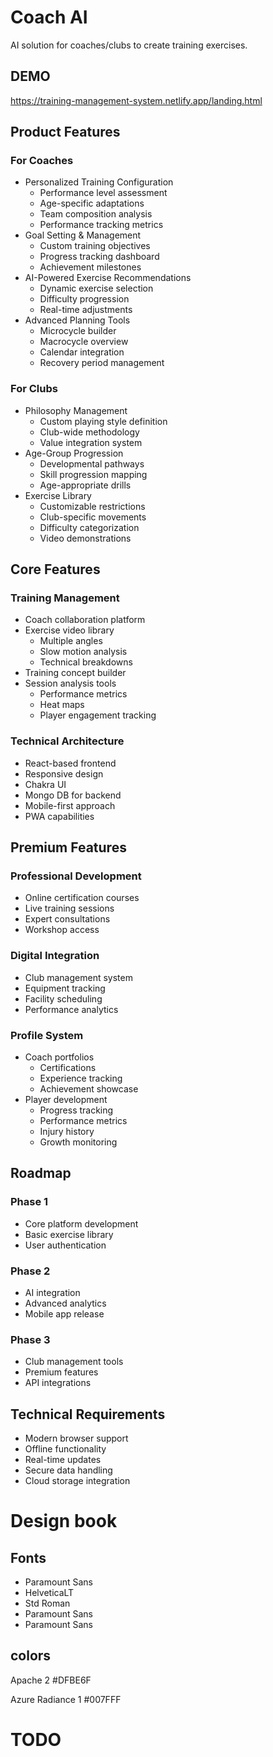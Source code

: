 # Coach AI

AI solution for coaches/clubs to create training exercises.

## DEMO

https://training-management-system.netlify.app/landing.html

## Product Features

### For Coaches

- Personalized Training Configuration
    - Performance level assessment
    - Age-specific adaptations
    - Team composition analysis
    - Performance tracking metrics
- Goal Setting & Management
    - Custom training objectives
    - Progress tracking dashboard
    - Achievement milestones
- AI-Powered Exercise Recommendations
    - Dynamic exercise selection
    - Difficulty progression
    - Real-time adjustments
- Advanced Planning Tools
    - Microcycle builder
    - Macrocycle overview
    - Calendar integration
    - Recovery period management

### For Clubs

- Philosophy Management
    - Custom playing style definition
    - Club-wide methodology
    - Value integration system
- Age-Group Progression
    - Developmental pathways
    - Skill progression mapping
    - Age-appropriate drills
- Exercise Library
    - Customizable restrictions
    - Club-specific movements
    - Difficulty categorization
    - Video demonstrations

## Core Features

### Training Management

- Coach collaboration platform
- Exercise video library
    - Multiple angles
    - Slow motion analysis
    - Technical breakdowns
- Training concept builder
- Session analysis tools
    - Performance metrics
    - Heat maps
    - Player engagement tracking

### Technical Architecture

- React-based frontend
- Responsive design
- Chakra UI
- Mongo DB for backend
- Mobile-first approach
- PWA capabilities

## Premium Features

### Professional Development

- Online certification courses
- Live training sessions
- Expert consultations
- Workshop access

### Digital Integration

- Club management system
- Equipment tracking
- Facility scheduling
- Performance analytics

### Profile System

- Coach portfolios
    - Certifications
    - Experience tracking
    - Achievement showcase
- Player development
    - Progress tracking
    - Performance metrics
    - Injury history
    - Growth monitoring

## Roadmap

### Phase 1

- Core platform development
- Basic exercise library
- User authentication

### Phase 2

- AI integration
- Advanced analytics
- Mobile app release

### Phase 3

- Club management tools
- Premium features
- API integrations

## Technical Requirements

- Modern browser support
- Offline functionality
- Real-time updates
- Secure data handling
- Cloud storage integration

# Design book

## Fonts

- Paramount Sans
- HelveticaLT
- Std Roman
- Paramount Sans
- Paramount Sans

## colors

Apache 2 #DFBE6F

Azure Radiance 1 #007FFF

# TODO
